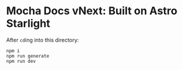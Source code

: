 # Mocha Docs vNext: Built on Astro Starlight

After `cd`ing into this directory:

```shell
npm i
npm run generate
npm run dev
```
